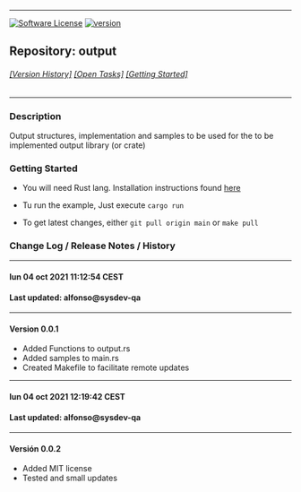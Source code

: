 -----------------------
[![Software License](https://img.shields.io/badge/license-MIT-brightgreen.svg)](LICENSE.md)
[![version](https://img.shields.io/badge/version-0.0.2-yellow.svg)](https://github.com/alfonsoIST/output)
## Repository: **output**<br>
###### [[Version History]](#history) [[Open Tasks]](#open) [[Getting Started]](#start)
-----------------------

### Description

Output structures, implementation and samples to be used for the to be implemented output library (or crate)

<a name="start"></a>
### Getting Started

* You will need Rust lang. Installation instructions found [here](https://www.rust-lang.org/tools/install)

* Tu run the example, Just execute ```cargo run```

* To get latest changes, either ```git pull origin main``` or ```make pull```




<a name="history"></a>
### Change Log / Release Notes / History

------------------------------------
#### lun 04 oct 2021 11:12:54 CEST
#### Last updated: alfonso@sysdev-qa
------------------------------------
#### Version 0.0.1

* Added Functions to output.rs
* Added samples to main.rs
* Created Makefile to facilitate remote updates

------------------------------------
#### lun 04 oct 2021 12:19:42 CEST
#### Last updated: alfonso@sysdev-qa
------------------------------------
#### Versión 0.0.2

* Added MIT license
* Tested and small updates



